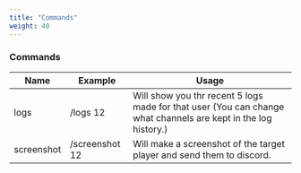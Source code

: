 ```yaml
---
title: "Commands"
weight: 40
---
```


### Commands

Name | Example | Usage
--- | --- | --- |
logs | /logs 12 | Will show you thr recent 5 logs made for that user (You can change what channels are kept in the log history.)
screenshot | /screenshot 12 | Will make a screenshot of the target player and send them to discord.
